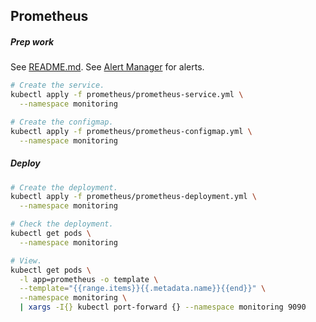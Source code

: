 ## Prometheus

##### Prep work

See [README.md](../README.md).
See [Alert Manager](../alertmanager/README.md) for alerts.

```bash
# Create the service.
kubectl apply -f prometheus/prometheus-service.yml \
  --namespace monitoring

# Create the configmap.
kubectl apply -f prometheus/prometheus-configmap.yml \
  --namespace monitoring
```

##### Deploy

```bash
# Create the deployment.
kubectl apply -f prometheus/prometheus-deployment.yml \
  --namespace monitoring

# Check the deployment.
kubectl get pods \
  --namespace monitoring

# View.
kubectl get pods \
  -l app=prometheus -o template \
  --template="{{range.items}}{{.metadata.name}}{{end}}" \
  --namespace monitoring \
  | xargs -I{} kubectl port-forward {} --namespace monitoring 9090
```
